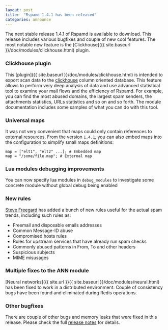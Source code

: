 ```yaml
---
layout: post
title:  "Rspamd 1.4.1 has been released"
categories: announce
---
```


The next stable release 1.4.1 of Rspamd is available to download. This release includes various bugfixes and couple of new cool features. The most notable new feature is the [Clickhouse]({{ site.baseurl }}/doc/modules/clickhouse.html) plugin.

### Clickhouse plugin

This [plugin]({{ site.baseurl }}/doc/modules/clickhouse.html) is intended to export scan data to the [clickhouse](https://clickhouse.yandex) column oriented database. This feature allows to perform very deep analysis of data and use advanced statistical tool to examine your mail flows and the efficiency of Rspamd. For example, you can find the most abused domains, the largest spam senders, the attachments statistics, URLs statistics and so on and so forth. The module documentation includes some samples of what you can do with this tool.

### Universal maps

It was not very convenient that maps could only contain references to external resources. From the version `1.4.1`, you can also embed maps into the configuration to simplify small maps definitions:

~~~hcl
map = ["elt1", "elt2" ...]; # Embedded map
map = "/some/file.map"; # External map
~~~

### Lua modules debugging improvements

You can now specify lua modules in `debug_modules` to investigate some concrete module without global debug being enabled

### New rules

[Steve Freegard](https://github.com/smfreegard) has added a bunch of new rules useful for the actual spam trends, including such rules as:

* Freemail and disposable emails addresses
* Common Message-ID abuse
* Compromised hosts rules
* Rules for upstream services that have already run spam checks
* Commonly abused patterns in From, To and other headers
* Suspicious subjects
* MIME misusages

### Multiple fixes to the ANN module

[Neural networks]({{ site.url }}{{ site.baseurl }}/doc/modules/neural.html) has been fixed to work in a distributed environment. Couple of consistency bugs have been found and eliminated during Redis operations.

### Other bugfixes

There are couple of other bugs and memory leaks that were fixed in this release. Please check the full [release notes](https://github.com/rspamd/rspamd/releases/tag/1.4.1) for details.
